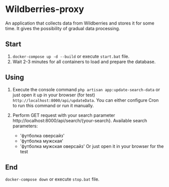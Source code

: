 # Wildberries-proxy
An application that collects data from Wildberries and stores it for some time.
It gives the possibility of gradual data processing.

## Start
1. ``` docker-compose up -d --build ``` or execute ``` start.bat ``` file.
2. Wait 2-3 minutes for all containers to load and prepare the database.

## Using
1. Execute the console command ``` php artisan app:update-search-data ```
or just open it up in your browser (for test) ``` http://localhost:8000/api/updateData ```.
You can either configure Cron to run this command or run it manually.

2. Perform GET request with your search parameter http://localhost:8000/api/search/{your-search}.
   Available search parameters:
   - 'футболка оверсайз'
   - 'футболка мужская'
   - 'футболка мужская оверсайз' 
Or just open it in your browser for the test

## End
``` docker-compose down ``` or execute ``` stop.bat ``` file.
